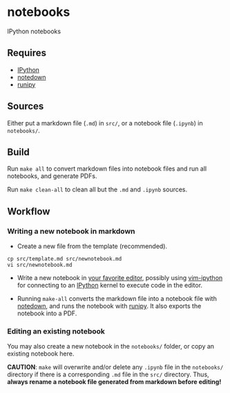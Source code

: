 notebooks
=========

IPython notebooks

## Requires

 * [IPython]
 * [notedown]
 * [runipy]

[notedown]: https://github.com/aaren/notedown
[runipy]: https://pypi.python.org/pypi/runipy
[IPython]: http://ipython.org/notebook

## Sources

Either put a markdown file (``.md``) in ``src/``, or a notebook file
(``.ipynb``) in ``notebooks/``.

## Build

Run ``make all`` to convert markdown files into notebook files and run all
notebooks, and generate PDFs.

Run ``make clean-all`` to clean all but the ``.md`` and ``.ipynb`` sources.

## Workflow

### Writing a new notebook in markdown

* Create a new file from the template (recommended).

```
cp src/template.md src/newnotebook.md
vi src/newnotebook.md
```

* Write a new notebook in [your favorite editor](http://www.vim.org), possibly
   using [vim-ipython] for connecting to an [IPython] kernel to execute code in
   the editor.

* Running ``make-all`` converts the markdown file into a notebook file with
[notedown], and runs the notebook with [runipy]. It also exports the notebook
into a PDF.

[vim-ipython]: https://github.com/ivanov/vim-ipython

### Editing an existing notebook

You may also create a new notebook in the ``notebooks/`` folder, or copy an
existing notebook here.

**CAUTION**: ``make`` will overwrite and/or delete any ``.ipynb`` file in the
``notebooks/`` directory if there is a corresponding ``.md`` file in the
``src/`` directory. Thus, **always rename a notebook file generated from
markdown before editing!**

